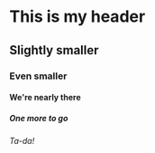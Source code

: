 # This is my header
## Slightly smaller
### Even smaller
#### We're nearly there
##### One more to go
###### Ta-da!

